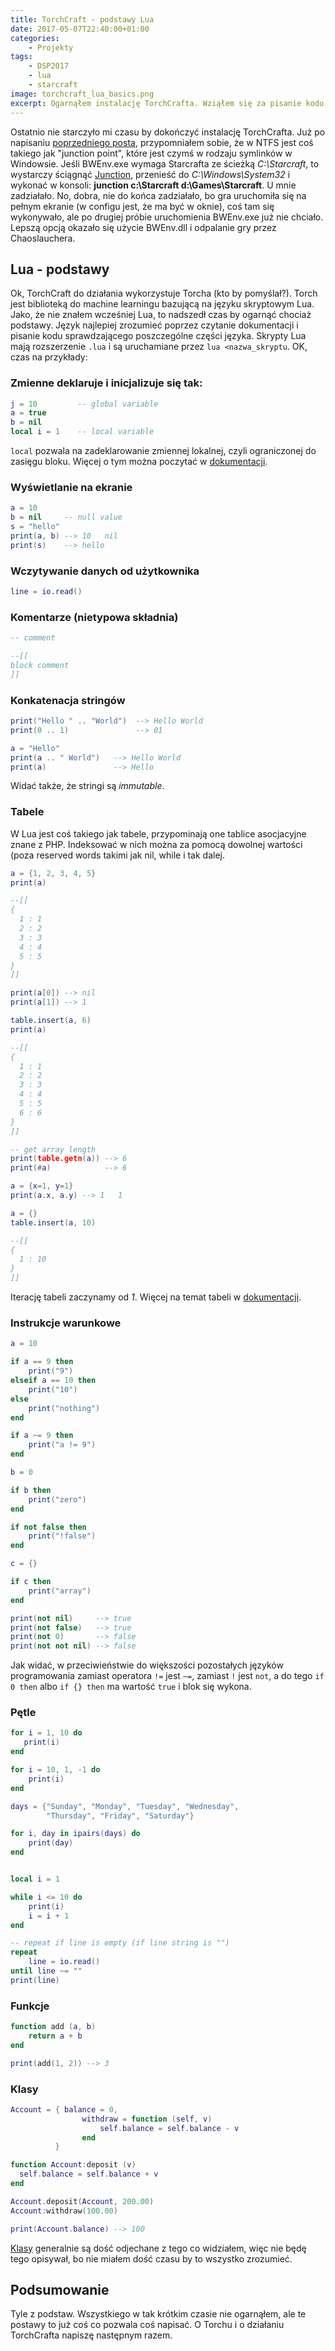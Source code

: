 ```yaml
---
title: TorchCraft - podstawy Lua
date: 2017-05-07T22:40:00+01:00
categories:
    - Projekty
tags:
    - DSP2017
    - lua
    - starcraft
image: torchcraft_lua_basics.png
excerpt: Ogarnąłem instalację TorchCrafta. Wziąłem się za pisanie kodu w Lua, a ten post jest dumpem moich notatek utworzonych w trakcie nauki tego języka.
---
```

Ostatnio nie starczyło mi czasu by dokończyć instalację TorchCrafta. Już po napisaniu [poprzedniego posta](/blog/2017/04/30/instalacja-torchcrafta), przypomniałem sobie, że w NTFS jest coś takiego jak "junction point", które jest czymś w rodzaju symlinków w Windowsie. Jeśli BWEnv.exe wymaga Starcrafta ze ścieżką *C:\Starcraft*, to wystarczy ściągnąć [Junction](https://technet.microsoft.com/pl-pl/sysinternals/bb896768), przenieść do *C:\Windows\System32* i wykonać w konsoli: **junction c:\Starcraft d:\Games\Starcraft**. U mnie zadziałało. No, dobra, nie do końca zadziałało, bo gra uruchomiła się na pełnym ekranie (w configu jest, że ma być w oknie), coś tam się wykonywało, ale po drugiej próbie uruchomienia BWEnv.exe już nie chciało. Lepszą opcją okazało się użycie BWEnv.dll i odpalanie gry przez Chaoslauchera.

## Lua - podstawy
Ok, TorchCraft do działania wykorzystuje Torcha (kto by pomyślał?). Torch jest biblioteką do machine learningu bazującą na języku skryptowym Lua. Jako, że nie znałem wcześniej Lua, to nadszedł czas by ogarnąć chociaż podstawy. Język najlepiej zrozumieć poprzez czytanie dokumentacji i pisanie kodu sprawdzającego poszczególne części języka. Skrypty Lua mają rozszerzenie `.lua` i są uruchamiane przez `lua <nazwa_skryptu`. OK, czas na przykłady:

### Zmienne deklaruje i inicjalizuje się tak:
```lua
j = 10         -- global variable
a = true
b = nil
local i = 1    -- local variable
```
`local` pozwala na zadeklarowanie zmiennej lokalnej, czyli ograniczonej do zasięgu bloku. Więcej o tym można poczytać w [dokumentacji](https://www.lua.org/pil/4.2.html).


### Wyświetlanie na ekranie
```lua
a = 10
b = nil     -- null value
s = "hello"
print(a, b) --> 10   nil
print(s)    --> hello
```

### Wczytywanie danych od użytkownika
```lua
line = io.read()
```

### Komentarze (nietypowa składnia)
```lua
-- comment

--[[
block comment
]]
```

### Konkatenacja stringów
```lua
print("Hello " .. "World")  --> Hello World
print(0 .. 1)               --> 01

a = "Hello"
print(a .. " World")   --> Hello World
print(a)               --> Hello
```
Widać także, że stringi są *immutable*.

### Tabele
W Lua jest coś takiego jak tabele, przypominają one tablice asocjacyjne znane z PHP. Indeksować w nich można za pomocą dowolnej wartości (poza reserved words takimi jak nil, while i tak dalej.

```lua
a = {1, 2, 3, 4, 5}
print(a)

--[[
{
  1 : 1
  2 : 2
  3 : 3
  4 : 4
  5 : 5
}
]]

print(a[0]) --> nil
print(a[1]) --> 1

table.insert(a, 6)
print(a)

--[[
{
  1 : 1
  2 : 2
  3 : 3
  4 : 4
  5 : 5
  6 : 6
}
]]

-- get array length
print(table.getn(a)) --> 6
print(#a)            --> 6

a = {x=1, y=1}
print(a.x, a.y) --> 1   1

a = {}
table.insert(a, 10)

--[[
{
  1 : 10
}
]]

```
Iterację tabeli zaczynamy od *1*. Więcej na temat tabeli w [dokumentacji](https://www.lua.org/pil/3.6.html).

### Instrukcje warunkowe
```lua
a = 10

if a == 9 then
    print("9")
elseif a == 10 then
    print("10")
else
    print("nothing")
end

if a ~= 9 then
    print("a != 9")
end

b = 0

if b then
    print("zero")
end

if not false then
    print("!false")
end

c = {}

if c then
    print("array")
end

print(not nil)     --> true
print(not false)   --> true
print(not 0)       --> false
print(not not nil) --> false

```

Jak widać, w przeciwieństwie do większości pozostałych języków programowania zamiast operatora `!=` jest `~=`, zamiast `!` jest `not`, a do tego `if 0 then` albo `if {} then` ma wartość `true` i blok się wykona.

### Pętle
```lua
for i = 1, 10 do
   print(i)
end

for i = 10, 1, -1 do
    print(i)
end

days = {"Sunday", "Monday", "Tuesday", "Wednesday",
        "Thursday", "Friday", "Saturday"}

for i, day in ipairs(days) do
    print(day)
end


local i = 1

while i <= 10 do
    print(i)
    i = i + 1
end

-- repeat if line is empty (if line string is "")
repeat
    line = io.read()
until line ~= ""
print(line)
```

### Funkcje
```lua
function add (a, b)
    return a + b
end

print(add(1, 2)) --> 3
```

### Klasy
```lua
Account = { balance = 0,
                withdraw = function (self, v)
                    self.balance = self.balance - v
                end
          }

function Account:deposit (v)
  self.balance = self.balance + v
end

Account.deposit(Account, 200.00)
Account:withdraw(100.00)

print(Account.balance) --> 100
```
[Klasy](https://www.lua.org/pil/16.1.html) generalnie są dość odjechane z tego co widziałem, więc nie będę tego opisywał, bo nie miałem dość czasu by to wszystko zrozumieć.

## Podsumowanie

Tyle z podstaw. Wszystkiego w tak krótkim czasie nie ogarnąłem, ale te postawy to już coś co pozwala coś napisać. O Torchu i o działaniu TorchCrafta napiszę następnym razem.